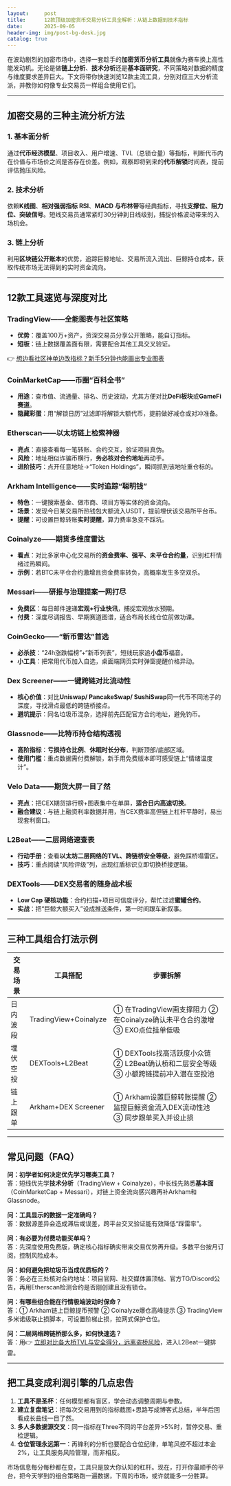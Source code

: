 ```yaml
---
layout:     post
title:      12款顶级加密货币交易分析工具全解析：从链上数据到技术指标
date:       2025-09-05
header-img: img/post-bg-desk.jpg
catalog: true
---
```


在波动剧烈的加密市场中，选择一套趁手的**加密货币分析工具**就像为赛车换上高性能发动机。无论是做**链上分析**、**技术分析**还是**基本面研究**，不同策略对数据的精度与维度要求差异巨大。下文将带你快速浏览12款主流工具，分别对应三大分析流派，并教你如何像专业交易员一样组合使用它们。

---

## 加密交易的三种主流分析方法

### 1. 基本面分析
通过**代币经济模型**、项目收入、用户增速、TVL（总锁仓量）等指标，判断代币内在价值与市场价之间是否存在价差。例如，观察即将到来的**代币解锁**时间表，提前评估抛压风险。

### 2. 技术分析
依赖**K线图**、**相对强弱指标 RSI**、**MACD 与布林带**等经典指标，寻找**支撑位、阻力位、突破信号**。短线交易员通常紧盯30分钟到日线级别，捕捉价格波动带来的入场机会。

### 3. **链上分析**
利用**区块链公开账本**的优势，追踪巨鲸地址、交易所流入流出、巨鲸持仓成本，获取传统市场无法得到的实时资金流向。

---

## 12款工具速览与深度对比

### TradingView——全能图表与社区策略
- **优势**：覆盖100万+资产，资深交易员分享公开策略，能自订指标。
- **短板**：链上数据覆盖面有限，需要配合其他工具交叉验证。

👉 [想边看社区神单边改指标？新手5分钟也能画出专业图表](https://okxdog.com/)

### CoinMarketCap——币圈“百科全书”
- **用途**：查市值、流通量、排名、历史波动，尤其方便对比**DeFi板块**或**GameFi赛道**。
- **隐藏彩蛋**：用“解锁日历”过滤即将解锁大额代币，提前做好减仓或对冲准备。

### Etherscan——以太坊链上检索神器
- **亮点**：直接查看每一笔转账、合约交互，验证项目真伪。
- **风险**：地址相似诈骗币横行，**务必核对合约地址**再动手。
- **进阶技巧**：点开任意地址→“Token Holdings”，瞬间抓到该地址重仓标的。

### Arkham Intelligence——实时追踪“聪明钱”
- **特色**：一键搜索基金、做市商、项目方等实体的资金流向。
- **场景**：发现今日某交易所热钱包大额流入USDT，提前埋伏该交易所平台币。
- **提醒**：可设置巨鲸转账**实时提醒**，算力费率急变不踩坑。

### Coinalyze——期货多维度雷达
- **看点**：对比多家中心化交易所的**资金费率、强平、未平仓合约量**，识别杠杆情绪过热瞬间。
- **示例**：若BTC未平仓合约激增且资金费率转负，高概率发生多空双杀。

### Messari——研报与治理提案一网打尽
- **免费区**：每日邮件速递**宏观+行业快讯**，捕捉宏观放水预期。
- **付费**：深度尽调报告、早期赛道图谱，适合布局长线仓位前做功课。

### CoinGecko——“新币雷达”首选
- **必杀技**：“24h涨跌幅榜”+“新币列表”，短线玩家追**小盘币**福音。
- **小工具**：把常用代币加入自选，桌面端网页实时弹窗提醒价格异动。

### Dex Screener——一键跨链对比流动性
- **核心价值**：对比**Uniswap/ PancakeSwap/ SushiSwap**同一代币不同池子的深度，寻找滑点最低的跨链桥接点。
- **避坑提示**：同名垃圾币混杂，选择前先匹配官方合约地址，避免钓币。

### Glassnode——比特币持仓结构透视
- **高阶指标**：**亏损持仓比例**、**休眠时长分布**，判断顶部/底部区域。
- **使用门槛**：重点数据需付费解锁，新手用免费版本即可感受链上“情绪温度计”。

### Velo Data——期货大屏一目了然
- **亮点**：把CEX期货排行榜+图表集中在单屏，**适合日内高速切换**。
- **融合建议**：与链上融资利率数据并用，当CEX费率高但链上杠杆平静时，易出现套利窗口。

### L2Beat——二层网络速查表
- **行动手册**：查看**以太坊二层网络的TVL、跨链桥安全等级**，避免踩桥塌雷区。
- **技巧**：重点阅读“风险评级”列，出现红盾标识立即切换桥接逻辑。

### DEXTools——DEX交易者的随身战术板
- **Low Cap 硬核功能**：合约扫描+项目可信度评分，帮忙过滤**蜜罐合约**。
- **实战**：把“巨鲸大额买入”设成推送条件，第一时间跟车新叙事。

---

## 三种工具组合打法示例

| 交易场景 | 工具搭配 | 步骤拆解 |
|---------|-----------|----------|
| 日内波段 | TradingView+Coinalyze | ① 在TradingView画支撑阻力 ② 在Coinalyze确认未平仓合约激增 ③ EXO点位挂单低吸 |
| 埋伏空投 | DEXTools+L2Beat | ① DEXTools找高活跃度小众链 ② L2Beat确认桥和二层安全等级 ③ 小额跨链提前冲入潜在空投池 |
| 链上跟单 | Arkham+DEX Screener | ① Arkham设置巨鲸转账提醒 ② 监控巨鲸资金流入DEX流动性池 ③ 同步跟单买入并设止损 |

---

## 常见问题（FAQ）

**问：初学者如何决定优先学习哪类工具？**  
答：短线优先学**技术分析**（TradingView + Coinalyze），中长线先熟悉**基本面**（CoinMarketCap + Messari），对链上资金流向感兴趣再补Arkham和Glassnode。

**问：工具显示的数据一定准确吗？**  
答：数据源差异会造成滞后或误差，跨平台交叉验证能有效降低“踩雷率”。

**问：有必要为付费功能买单吗？**  
答：先深度使用免费版，确定核心指标确实带来交易优势再升级。多数平台按月订阅，控制风险成本。

**问：如何避免把垃圾币当成优质标的？**  
答：务必在三处核对合约地址：项目官网、社交媒体置顶帖、官方TG/Discord公告，再用Etherscan检测合约是否刚创建且没有锁仓。

**问：有哪些组合能在行情极端波动时保命？**  
答：① Arkham链上巨鲸提币预警 ② Coinalyze爆仓高峰提示 ③ TradingView多米诺级联止损脚本，可设置阶梯止损，拉网式保护仓位。

**问：二层网络跨链桥那么多，如何快速选？**  
答：用👉 [立即对比各大桥TVL与安全得分，远离盗桥风险](https://okxdog.com/)，进入L2Beat一键排雷。

---

## 把工具变成利润引擎的几点忠告

1. **工具不是圣杯**：任何模型都有盲区，学会动态调整周期与参数。  
2. **建立复盘笔记**：把每次交易用到的指标截图+思路写成博客式总结，半年后回看成长曲线一目了然。  
3. **多人多数据源交叉**：同一指标在Three不同的平台差异>5%时，暂停交易、重检逻辑。  
4. **仓位管理永远第一**：再锋利的分析也要配合仓位纪律，单笔风控不超过本金2%，让工具服务风险管理，而非相反。

市场信息每分每秒都在变，工具只是放大你认知的杠杆。现在，打开你最顺手的平台，把今天学到的组合策略跑一遍数据，下周的市场，或许就能多一分胜算。